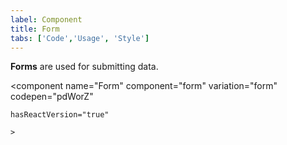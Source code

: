 ```yaml
---
label: Component
title: Form
tabs: ['Code','Usage', 'Style']
---
```


<page-intro>**Forms** are used for submitting data.</page-intro>

<component 
    name="Form"
    component="form" 
    variation="form"
    codepen="pdWorZ"
    
    hasReactVersion="true"
    
    >
</component>